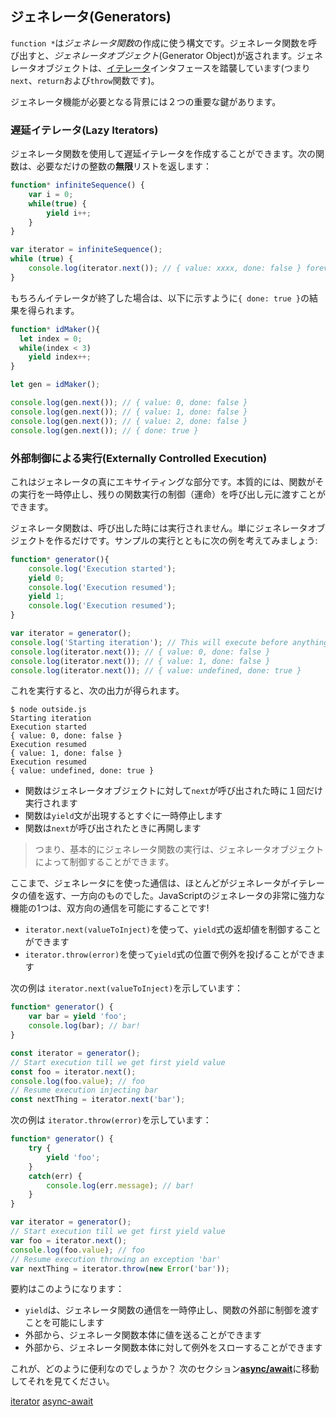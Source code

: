 ## ジェネレータ(Generators)

`function *`は*ジェネレータ関数*の作成に使う構文です。ジェネレータ関数を呼び出すと、*ジェネレータオブジェクト*(Generator Object)が返されます。ジェネレータオブジェクトは、[イテレータ](./iterators.md)インタフェースを踏襲しています(つまり`next`、`return`および`throw`関数です)。

ジェネレータ機能が必要となる背景には２つの重要な鍵があります。

### 遅延イテレータ(Lazy Iterators)

ジェネレータ関数を使用して遅延イテレータを作成することができます。次の関数は、必要なだけの整数の**無限**リストを返します：

```ts
function* infiniteSequence() {
    var i = 0;
    while(true) {
        yield i++;
    }
}

var iterator = infiniteSequence();
while (true) {
    console.log(iterator.next()); // { value: xxxx, done: false } forever and ever
}
```

もちろんイテレータが終了した場合は、以下に示すように`{ done: true }`の結果を得られます。

```ts
function* idMaker(){
  let index = 0;
  while(index < 3)
    yield index++;
}

let gen = idMaker();

console.log(gen.next()); // { value: 0, done: false }
console.log(gen.next()); // { value: 1, done: false }
console.log(gen.next()); // { value: 2, done: false }
console.log(gen.next()); // { done: true }
```

### 外部制御による実行(Externally Controlled Execution)
これはジェネレータの真にエキサイティングな部分です。本質的には、関数がその実行を一時停止し、残りの関数実行の制御（運命）を呼び出し元に渡すことができます。

ジェネレータ関数は、呼び出した時には実行されません。単にジェネレータオブジェクトを作るだけです。サンプルの実行とともに次の例を考えてみましょう:

```ts
function* generator(){
    console.log('Execution started');
    yield 0;
    console.log('Execution resumed');
    yield 1;
    console.log('Execution resumed');
}

var iterator = generator();
console.log('Starting iteration'); // This will execute before anything in the generator function body executes
console.log(iterator.next()); // { value: 0, done: false }
console.log(iterator.next()); // { value: 1, done: false }
console.log(iterator.next()); // { value: undefined, done: true }
```

これを実行すると、次の出力が得られます。

```
$ node outside.js
Starting iteration
Execution started
{ value: 0, done: false }
Execution resumed
{ value: 1, done: false }
Execution resumed
{ value: undefined, done: true }
```

* 関数はジェネレータオブジェクトに対して`next`が呼び出された時に１回だけ実行されます
* 関数は`yield`文が出現するとすぐに一時停止します
* 関数は`next`が呼び出されたときに再開します

> つまり、基本的にジェネレータ関数の実行は、ジェネレータオブジェクトによって制御することができます。

ここまで、ジェネレータにを使った通信は、ほとんどがジェネレータがイテレータの値を返す、一方向のものでした。JavaScriptのジェネレータの非常に強力な機能の1つは、双方向の通信を可能にすることです!

* `iterator.next(valueToInject)`を使って、`yield`式の返却値を制御することができます
* `iterator.throw(error)`を使って`yield`式の位置で例外を投げることができます

次の例は `iterator.next(valueToInject)`を示しています：

```ts
function* generator() {
    var bar = yield 'foo';
    console.log(bar); // bar!
}

const iterator = generator();
// Start execution till we get first yield value
const foo = iterator.next();
console.log(foo.value); // foo
// Resume execution injecting bar
const nextThing = iterator.next('bar');
```

次の例は `iterator.throw(error)`を示しています：

```ts
function* generator() {
    try {
        yield 'foo';
    }
    catch(err) {
        console.log(err.message); // bar!
    }
}

var iterator = generator();
// Start execution till we get first yield value
var foo = iterator.next();
console.log(foo.value); // foo
// Resume execution throwing an exception 'bar'
var nextThing = iterator.throw(new Error('bar'));
```

要約はこのようになります：
* `yield`は、ジェネレータ関数の通信を一時停止し、関数の外部に制御を渡すことを可能にします
* 外部から、ジェネレータ関数本体に値を送ることができます
* 外部から、ジェネレータ関数本体に対して例外をスローすることができます

これが、どのように便利なのでしょうか？
次のセクション[**async/await**](./async-await.md)に移動してそれを見てください。

[iterator](./iterators.md)
[async-await](./async-await.md)
